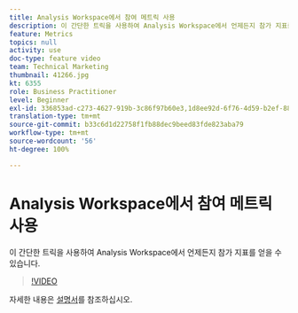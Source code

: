 ```yaml
---
title: Analysis Workspace에서 참여 메트릭 사용
description: 이 간단한 트릭을 사용하여 Analysis Workspace에서 언제든지 참가 지표를 얻을 수 있습니다.
feature: Metrics
topics: null
activity: use
doc-type: feature video
team: Technical Marketing
thumbnail: 41266.jpg
kt: 6355
role: Business Practitioner
level: Beginner
exl-id: 336853ad-c273-4627-919b-3c86f97b60e3,1d8ee92d-6f76-4d59-b2ef-8829b03c2027,1d8ee92d-6f76-4d59-b2ef-8829b03c2027,336853ad-c273-4627-919b-3c86f97b60e3
translation-type: tm+mt
source-git-commit: b33c6d1d22758f1fb88dec9beed83fde823aba79
workflow-type: tm+mt
source-wordcount: '56'
ht-degree: 100%

---
```



# Analysis Workspace에서 참여 메트릭 사용

이 간단한 트릭을 사용하여 Analysis Workspace에서 언제든지 참가 지표를 얻을 수 있습니다.

>[!VIDEO](https://video.tv.adobe.com/v/41266/?quality=12&learn=on)

자세한 내용은 [설명서](https://docs.adobe.com/content/help/ko-KR/analytics/components/calculated-metrics/calcmetric-workflow/participation-metric.html)를 참조하십시오.
